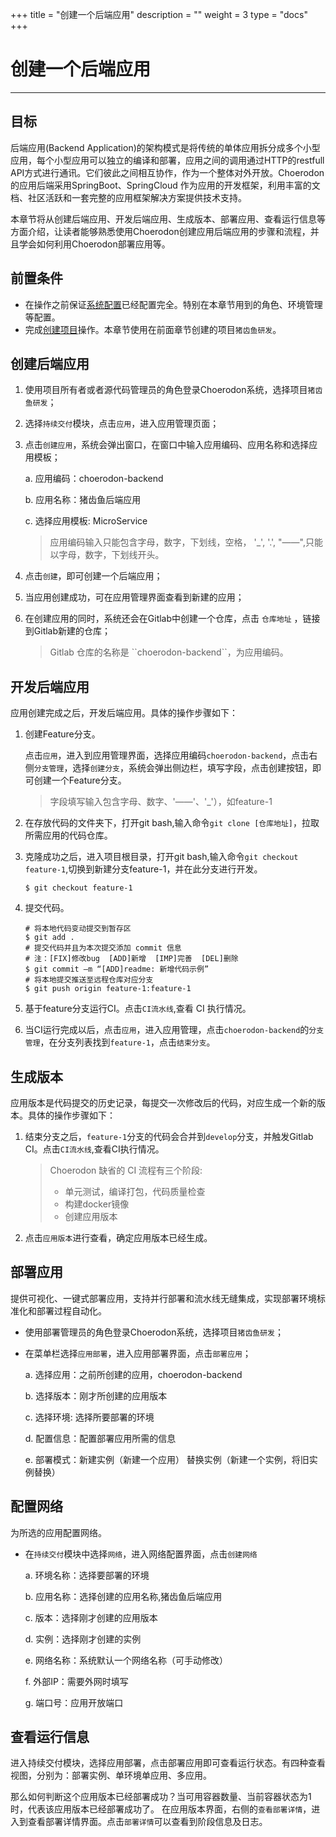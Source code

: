 ﻿+++
title = "创建一个后端应用"
description = ""
weight = 3
type = "docs"
+++

# 创建一个后端应用
---

## 目标

后端应用(Backend Application)的架构模式是将传统的单体应用拆分成多个小型应用，每个小型应用可以独立的编译和部署，应用之间的调用通过HTTP的restfull API方式进行通讯。它们彼此之间相互协作，作为一个整体对外开放。Choerodon 的应用后端采用SpringBoot、SpringCloud 作为应用的开发框架，利用丰富的文档、社区活跃和一套完整的应用框架解决方案提供技术支持。

本章节将从创建后端应用、开发后端应用、生成版本、部署应用、查看运行信息等方面介绍，让读者能够熟悉使用Choerodon创建应用后端应用的步骤和流程，并且学会如何利用Choerodon部署应用等。

## 前置条件

- 在操作之前保证[系统配置](../../user-guide/system-configuration)已经配置完全。特别在本章节用到的角色、环境管理等配置。
- 完成[创建项目](../project)操作。本章节使用在前面章节创建的项目`猪齿鱼研发`。

<h2 id="1">创建后端应用</h2>

1. 使用项目所有者或者源代码管理员的角色登录Choerodon系统，选择项目``猪齿鱼研发``；
2. 选择``持续交付``模块，点击`应用`，进入应用管理页面；
3. 点击``创建应用``，系统会弹出窗口，在窗口中输入应用编码、应用名称和选择应用模板；

    a. 应用编码：choerodon-backend

    b. 应用名称：猪齿鱼后端应用

    c. 选择应用模板: MicroService

    <blockquote class="warning">
    应用编码输入只能包含字母，数字，下划线，空格， '_', '.', "——",只能以字母，数字，下划线开头。
    </blockquote>

4. 点击`创建`，即可创建一个后端应用；

5. 当应用创建成功，可在应用管理界面查看到新建的应用；

6. 在创建应用的同时，系统还会在Gitlab中创建一个仓库，点击 ``仓库地址`` ，链接到Gitlab新建的仓库；
    
    <blockquote class="note">
        Gitlab 仓库的名称是 ``choerodon-backend``，为应用编码。
    </blockquote>

    
<h2 id="2">开发后端应用</h2>

应用创建完成之后，开发后端应用。具体的操作步骤如下：

1. 创建Feature分支。

    点击`应用`，进入到应用管理界面，选择应用编码`choerodon-backend`，点击右侧`分支管理`，选择`创建分支`，系统会弹出侧边栏，填写字段，点击创建按钮，即可创建一个Feature分支。

    <blockquote class="warning">
    字段填写输入包含字母、数字、'——'、'_'），如feature-1
    </blockquote>

2. 在存放代码的文件夹下，打开git bash,输入命令`git clone [仓库地址]`，拉取所需应用的代码仓库。

3. 克隆成功之后，进入项目根目录，打开git bash,输入命令`git checkout feature-1`,切换到新建分支feature-1，并在此分支进行开发。
   
    ```shell
    $ git checkout feature-1
    ```
4. 提交代码。    

    ```shell
    # 将本地代码变动提交到暂存区
    $ git add .
    # 提交代码并且为本次提交添加 commit 信息
    # 注：[FIX]修改bug  [ADD]新增  [IMP]完善  [DEL]删除
    $ git commit –m “[ADD]readme: 新增代码示例”
    # 将本地提交推送至远程仓库对应分支
    $ git push origin feature-1:feature-1
    ```
5. 基于feature分支运行CI。点击`CI流水线`,查看 CI 执行情况。

6. 当CI运行完成以后，点击`应用`，进入应用管理，点击`choerodon-backend`的`分支管理`，在分支列表找到`feature-1`，点击`结束分支`。

<h2 id="3">生成版本</h2>

 应用版本是代码提交的历史记录，每提交一次修改后的代码，对应生成一个新的版本。具体的操作步骤如下：

1. 结束分支之后，`feature-1`分支的代码会合并到`develop`分支，并触发Gitlab CI。点击``CI流水线``,查看CI执行情况。

    <blockquote class="note">
        Choerodon 缺省的 CI 流程有三个阶段:
        <ul>
            <li>单元测试，编译打包，代码质量检查</li>
            <li>构建docker镜像</li>
            <li>创建应用版本</li>
        </ul>
    </blockquote>

2. 点击`应用版本`进行查看，确定应用版本已经生成。


<h2 id="4">部署应用</h2>

提供可视化、一键式部署应用，支持并行部署和流水线无缝集成，实现部署环境标准化和部署过程自动化。

- 使用部署管理员的角色登录Choerodon系统，选择项目``猪齿鱼研发``；

- 在菜单栏选择`应用部署`，进入应用部署界面，点击`部署应用`；
     
     a. 选择应用：之前所创建的应用，choerodon-backend

     b. 选择版本：刚才所创建的应用版本

     c. 选择环境: 选择所要部署的环境

     d. 配置信息：配置部署应用所需的信息

     e. 部署模式：新建实例（新建一个应用）
                  替换实例（新建一个实例，将旧实例替换）


<h2 id="4">配置网络</h2>

为所选的应用配置网络。

- 在`持续交付`模块中选择`网络`，进入网络配置界面，点击`创建网络`

     a. 环境名称：选择要部署的环境
    
     b. 应用名称：选择创建的应用名称,猪齿鱼后端应用
    
     c. 版本：选择刚才创建的应用版本
    
     d. 实例：选择刚才创建的实例

     e. 网络名称：系统默认一个网络名称（可手动修改）

     f. 外部IP：需要外网时填写

     g. 端口号：应用开放端口

<h2 id="5">查看运行信息</h2>

进入持续交付模块，选择应用部署，点击部署应用即可查看运行状态。有四种查看视图，分别为：部署实例、单环境单应用、多应用。

那么如何判断这个应用版本已经部署成功？当可用容器数量、当前容器状态为1时，代表该应用版本已经部署成功了。
 在应用版本界面，右侧的`查看部署详情`，进入到查看部署详情界面。点击`部署详情`可以查看到阶段信息及日志。
